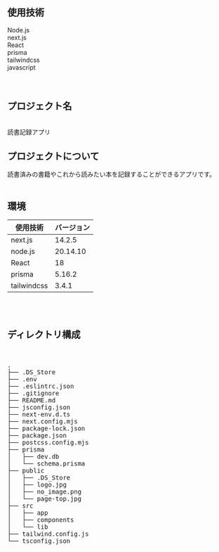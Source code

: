 ## 使用技術
Node.js<br>
next.js<br>
React<br>
prisma<br>
tailwindcss<br>
javascript<br>
<br>
<br>
## プロジェクト名
<br>
読書記録アプリ<br>


## プロジェクトについて


読書済みの書籍やこれから読みたい本を記録することができるアプリです。<br>
<br>


## 環境

| 使用技術 | バージョン |
| --- | --- |
| next.js | 14.2.5 |
| node.js | 20.14.10 |
| React | 18 |
| prisma | 5.16.2 |
| tailwindcss | 3.4.1 |
<br>
<br>


## ディレクトリ構成
<br>
<pre>
.
├── .DS_Store
├── .env
├── .eslintrc.json
├── .gitignore
├── README.md
├── jsconfig.json
├── next-env.d.ts
├── next.config.mjs
├── package-lock.json
├── package.json
├── postcss.config.mjs
├── prisma
│   ├── dev.db
│   └── schema.prisma
├── public
│   ├── .DS_Store
│   ├── logo.jpg
│   ├── no_image.png
│   └── page-top.jpg
├── src
│   ├── app
│   ├── components
│   └── lib
├── tailwind.config.js
└── tsconfig.json
</pre>
